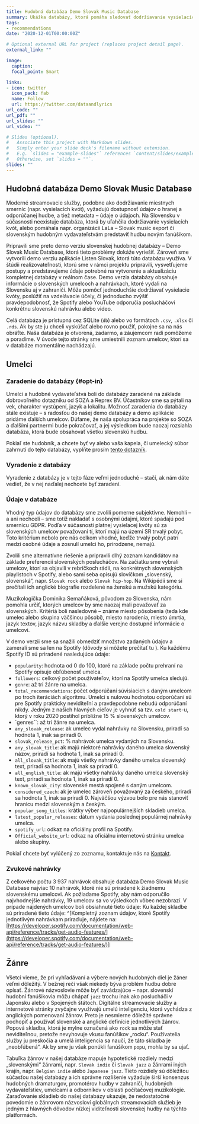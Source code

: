```yaml
---
title: Hudobná databáza Demo Slovak Music Database
summary: Ukážka databázy, ktorá pomáha sledovať dodržiavanie vysielacích kvót a propagovať hudbu prostredníctvom digitálnych streamovacích služieb.
tags:
- recommendations
date: "2020-12-01T00:00:00Z"

# Optional external URL for project (replaces project detail page).
external_link: ""

image:
  caption: 
  focal_point: Smart

links:
- icon: twitter
  icon_pack: fab
  name: Follow
  url: https://twitter.com/dataandlyrics
url_code: ""
url_pdf: ""
url_slides: ""
url_video: ""

# Slides (optional).
#   Associate this project with Markdown slides.
#   Simply enter your slide deck's filename without extension.
#   E.g. `slides = "example-slides"` references `content/slides/example-slides.md`.
#   Otherwise, set `slides = ""`.
slides: ""
---
```


## Hudobná databáza Demo Slovak Music Database

Moderné streamovacie služby, podobne ako dodržiavanie miestnych smerníc (napr. vysielacích kvót), vyžadujú dostupnosť údajov o hranej a odporúčanej hudbe, a tiež metadata – údaje o údajoch. Na Slovensku v súčasnosti neexistuje databáza, ktorá by uľahčila dodržiavanie vysielacích kvót, alebo pomáhala napr. organizácii LaLa – Slovak music export či slovenským hudobným vydavateľstvám predstaviť hudbu novým fanúšikom.

Pripravili sme preto demo verziu slovenskej hudobnej databázy – Demo Slovak Music Database, ktorá tieto problémy dokáže vyriešiť. Zároveň sme vytvorili demo verziu aplikácie Listen Slovak, ktorá túto databázu využíva. V štúdii realizovateľnosti, ktorú sme v rámci projektu pripravili, vysvetľujeme postupy a predstavujeme údaje potrebné na vytvorenie a aktualizáciu kompletnej databázy v reálnom čase.
Demo verzia databázy obsahuje informácie o slovenských umelcoch a nahrávkach, ktoré vydali na Slovensku aj v zahraničí. Môže pomôcť jednoduchšie dodržiavať vysielacie kvóty, poslúžiť na vzdelávacie účely, či jednoducho zvýšiť pravdepodobnosť, že Spotify alebo YouTube odporučia poslucháčovi konkrétnu slovenskú nahrávku alebo video.

Celá databáza je prístupná cez SQLite (`db`) alebo vo formátoch `.csv`, `.xlsx` či `.rds`. Ak by ste ju chceli vyskúšať alebo rovno použiť, pokojne sa na nás obráťte. Naša databáza je otvorená, zadarmo, a záujemcom radi pomôžeme a poradíme. V úvode tejto stránky sme umiestnili zoznam umelcov, ktorí sa v databáze momentálne nachádzajú.

## Umelci

### Zaradenie do databázy {#opt-in}
Umelci a hudobné vydavateľstvá boli do databázy zaradené na základe dobrovoľného dotazníku od SOZA a Reprex BV. Účastníkov sme sa pýtali na vek, charakter vystúpení, jazyk a lokalitu. Možnosť zaradenia do databázy stále existuje – s radosťou do našej demo databázy a demo aplikácie pridáme ďalších umelcov. Dúfame, že naša spolupráca na projekte so SOZA a ďalšími partnermi bude pokračovať, a jej výsledkom bude naozaj rozsiahla databáza, ktorá bude obsahovať všetku slovenskú hudbu. 

Pokiaľ ste hudobník, a chcete byť vy alebo vaša kapela, či umelecký súbor zahrnutí do tejto databázy, vyplňte prosím [tento dotazník](https://www.surveymonkey.com/r/ll_collector_2020).

### Vyradenie z databázy
Vyradenie z databázy je v tejto fáze veľmi jednoduché – stačí, ak nám dáte vedieť, že v nej naďalej nechcete byť zaradení.

### Údaje v databáze
Vhodný typ údajov do databázy sme zvolili pomerne subjektívne. Nemohli – a ani nechceli – sme totiž nakladať s osobnými údajmi, ktoré spadajú pod smernicu GDPR. Podľa v súčasnosti platnej vysielacej kvóty sú za slovenských umelcov považovaní tí, ktorí majú na území SR trvalý pobyt. Toto kritérium nebolo pre nás celkom vhodné, keďže trvalý pobyt patrí medzi osobné údaje a zosnulí umelci ho, prirodzene, nemajú.

Zvolili sme alternatívne riešenie a pripravili dlhý zoznam kandidátov na základe preferencií slovenských poslucháčov. Na začiatku sme vybrali umelcov, ktorí sa objavili v rebríčkoch rádií, na konkrétnych slovenských playlistoch v Spotify, alebo sami seba opisujú slovíčkom „slovenský, slovenská“, napr. `Slovak rock` alebo `Slovak hip-hop`. Na Wikipédii sme si prečítali ich anglické biografie rozdelené na ženskú a mužskú kategóriu.

Muzikologička Dominika Semaňáková, pôvodom zo Slovenska, nám pomohla určiť, ktorých umelcov by sme naozaj mali považovať za slovenských. Kritériá boli nasledovné – známe miesto pôsobenia (teda kde umelec alebo skupina väčšinou pôsobí), miesto narodenia, miesto úmrtia, jazyk textov, jazyk názvu skladby a ďalšie verejne dostupné informácie o umelcovi.

V demo verzii sme sa snažili obmedziť množstvo zadaných údajov a zamerali sme sa len na Spotify (dôvody si môžete prečítať tu ). Ku každému Spotify ID sú priradené nasledujúce údaje:

* `popularity`: hodnota od 0 do 100, ktoré na základe počtu prehraní na Spotify opisuje obľúbenosť umelca.
* `followers`: celkový počet používateľov, ktorí na Spotify umelca sledujú.
* `genre`: až tri žánre na umelca.
* `total_recommendations`: počet odporúčaní súvisiacich s daným umelcom po troch iteráciách algoritmu. Umelci s nulovou hodnotou odporúčaní sú pre Spotify prakticky neviditeľní a pravdepodobne nebudú odporúčaní nikdy. Jedným z našich hlavných cieľov je vyhnúť sa tzv. `cold start`-u, ktorý v roku 2020 postihol približne 15 % slovenských umelcov.
* `genres``: až tri žánre na umelca.
* `any_slovak_release`: ak umelec vydal nahrávky na Slovensku, priradí sa hodnota 1, inak sa priradí 0.
* `slovak_release_pct`: % nahrávok umelca vydaných na Slovensku.
* `any_slovak_title`: ak majú niektoré nahrávky daného umelca slovenský názov, priradí sa hodnota 1, inak sa priradí 0.
* `all_slovak_title`: ak majú všetky nahrávky daného umelca slovenský text, priradí sa hodnota 1, inak sa priradí 0.
* `all_english_title`: ak majú všetky nahrávky daného umelca slovenský text, priradí sa hodnota 1, inak sa priradí 0.
* `known_slovak_city`: slovenské mestá spojené s daným umelcom.
* `considered_czech`: ak je umelec zároveň považovaný za českého, priradí sa hodnota 1, inak sa priradí 0. Najväčšou výzvou bolo pre nás stanoviť hranicu medzi slovenským a českým.
* `popular_song_titles`: krátky výber najpopulárnejších skladieb umelca.
* `latest_popular_releases`: dátum vydania poslednej populárnej nahrávky umelca.
* `spotify_url`: odkaz na oficiálny profil na Spotify. 
* `Official_website_url`: odkaz na oficiálnu internetovú stránku umelca alebo skupiny.

Pokiaľ chcete byť vylúčený zo zoznamu, kontaktuje nás na [Kontakt](#contact).

### Zvukové nahrávky

Z celkového počtu 3 937 nahrávok obsahuje databáza Demo Slovak Music Database najviac 10 nahrávok, ktoré nie sú priradené k žiadnemu slovenskému umelcovi. Ak požiadame Spotify, aby nám odporučilo najvhodnejšie nahrávky, 19 umelcov sa vo výsledkoch vôbec nezobrazí. V prípade nájdených umelcov boli obsiahnuté tieto údaje: 
Ku každej skladbe sú priradené tieto údaje: ^[Kompletný zoznam údajov, ktoré Spotify jednotlivým nahrávkam priraďuje, nájdete na: [https://developer.spotify.com/documentation/web-api/reference/tracks/get-audio-features/](https://developer.spotify.com/documentation/web-api/reference/tracks/get-audio-features/)]

## Žánre

Všetci vieme, že pri vyhľadávaní a výbere nových hudobných diel je žáner veľmi dôležitý. V bežnej reči však niekedy býva problém hudbu dobre opísať. Žánrové názvoslovie môže byť zavádzajúce – napr. slovenskí hudobní fanúšikovia môžu chápať `jazz` trochu inak ako poslucháči v Japonsku alebo v Spojených štátoch. 
Digitálne streamovacie služby a internetové stránky zvyčajne využívajú umelú inteligenciu, ktorá vychádza z anglických pomenovaní žánrov. Preto je nesmierne dôležité správne pochopiť a používať slovenské a anglické definície jednotlivých žánrov. Popová skladba, ktorá je mylne označená ako `rock` sa môže stať neviditeľnou, pretože nevyhovuje vkusu fanúšikov „rocku“. Používatelia služby ju preskočia a umelá inteligencia sa naučí, že táto skladba je „neobľúbená“. Ak by sme ju však ponúkli fanúšikom `pop`u, mohla by sa ujať.

Tabuľka žánrov v našej databáze mapuje hypotetické rozdiely medzi „slovenskými“ žánrami, napr. `Slovak indie` či `Slovak jazz` a žánrami iných krajín, napr. `Belgian indie` alebo `Japanese jazz`. Tieto rozdiely sú dôležitou súčasťou našej databázy a ich správne rozlíšenie vyžaduje širší konsenzus hudobných dramaturgov, promotérov hudby v zahraničí, hudobných vydavateľstiev, umelcami a odborníkov v oblasti počítačovej muzikológie. Zaraďovanie skladieb do našej databázy ukazuje, že nedostatočné povedomie o žánrovom názvosloví globálnych streamovacích služieb je jedným z hlavných dôvodov nízkej viditeľnosti slovenskej hudby na týchto platformách. 
